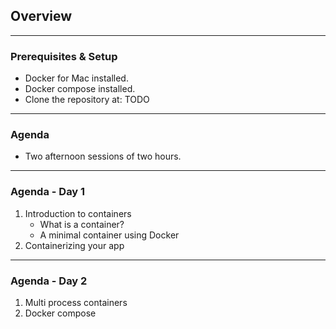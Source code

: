 ## Overview

---
### Prerequisites & Setup

- Docker for Mac installed.
- Docker compose installed.
- Clone the repository at: TODO

---
### Agenda

- Two afternoon sessions of two hours.

---
### Agenda - Day 1

1. Introduction to containers
    - What is a container?
    - A minimal container using Docker
2. Containerizing your app

---
### Agenda - Day 2

1. Multi process containers
2. Docker compose
